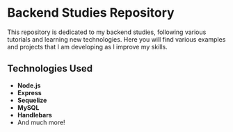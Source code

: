 # Backend Studies Repository

This repository is dedicated to my backend studies, following various tutorials and learning new technologies. Here you will find various examples and projects that I am developing as I improve my skills.

## Technologies Used

- **Node.js**
- **Express**
- **Sequelize**
- **MySQL**
- **Handlebars**
- And much more!
